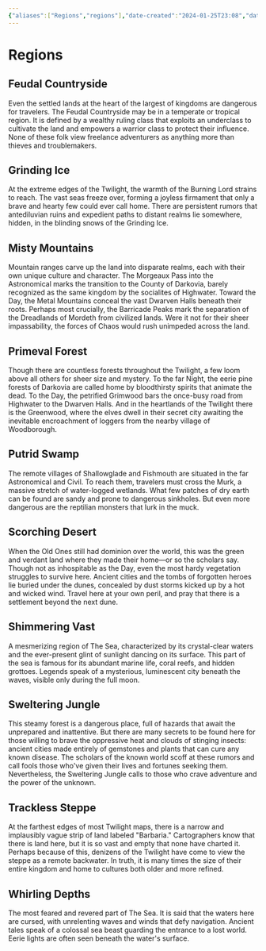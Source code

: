 ```yaml
---
{"aliases":["Regions","regions"],"date-created":"2024-01-25T23:08","date-modified":"2024-01-27T13:17","dg-publish":true,"tags":["moonrise"],"title":"Regions","dg-path":"moonrise/regions.md","permalink":"/moonrise/regions/","dgPassFrontmatter":true}
---
```



# Regions

## Feudal Countryside

Even the settled lands at the heart of the largest of kingdoms are dangerous for travelers. The Feudal Countryside may be in a temperate or tropical region. It is defined by a wealthy ruling class that exploits an underclass to cultivate the land and empowers a warrior class to protect their influence. None of these folk view freelance adventurers as anything more than thieves and troublemakers.

## Grinding Ice

At the extreme edges of the Twilight, the warmth of the Burning Lord strains to reach. The vast seas freeze over, forming a joyless firmament that only a brave and hearty few could ever call home. There are persistent rumors that antediluvian ruins and expedient paths to distant realms lie somewhere, hidden, in the blinding snows of the Grinding Ice.

## Misty Mountains

Mountain ranges carve up the land into disparate realms, each with their own unique culture and character. The Morgeaux Pass into the Astronomical marks the transition to the County of Darkovia, barely recognized as the same kingdom by the socialites of Highwater. Toward the Day, the Metal Mountains conceal the vast Dwarven Halls beneath their roots. Perhaps most crucially, the Barricade Peaks mark the separation of the Dreadlands of Mordeth from civilized lands. Were it not for their sheer impassability, the forces of Chaos would rush unimpeded across the land.

## Primeval Forest

Though there are countless forests throughout the Twilight, a few loom above all others for sheer size and mystery. To the far Night, the eerie pine forests of Darkovia are called home by bloodthirsty spirits that animate the dead. To the Day, the petrified Grimwood bars the once-busy road from Highwater to the Dwarven Halls. And in the heartlands of the Twilight there is the Greenwood, where the elves dwell in their secret city awaiting the inevitable encroachment of loggers from the nearby village of Woodborough.

## Putrid Swamp

The remote villages of Shallowglade and Fishmouth are situated in the far Astronomical and Civil. To reach them, travelers must cross the Murk, a massive stretch of water-logged wetlands. What few patches of dry earth can be found are sandy and prone to dangerous sinkholes. But even more dangerous are the reptilian monsters that lurk in the muck.

## Scorching Desert

When the Old Ones still had dominion over the world, this was the green and verdant land where they made their home—or so the scholars say. Though not as inhospitable as the Day, even the most hardy vegetation struggles to survive here. Ancient cities and the tombs of forgotten heroes lie buried under the dunes, concealed by dust storms kicked up by a hot and wicked wind. Travel here at your own peril, and pray that there is a settlement beyond the next dune.

## Shimmering Vast

A mesmerizing region of The Sea, characterized by its crystal-clear waters and the ever-present glint of sunlight dancing on its surface. This part of the sea is famous for its abundant marine life, coral reefs, and hidden grottoes. Legends speak of a mysterious, luminescent city beneath the waves, visible only during the full moon. 

## Sweltering Jungle

This steamy forest is a dangerous place, full of hazards that await the unprepared and inattentive. But there are many secrets to be found here for those willing to brave the oppressive heat and clouds of stinging insects: ancient cities made entirely of gemstones and plants that can cure any known disease. The scholars of the known world scoff at these rumors and call fools those who've given their lives and fortunes seeking them. Nevertheless, the Sweltering Jungle calls to those who crave adventure and the power of the unknown.

## Trackless Steppe

At the farthest edges of most Twilight maps, there is a narrow and implausibly vague strip of land labeled "Barbaria." Cartographers know that there is land here, but it is so vast and empty that none have charted it. Perhaps because of this, denizens of the Twilight have come to view the steppe as a remote backwater. In truth, it is many times the size of their entire kingdom and home to cultures both older and more refined.

## Whirling Depths

The most feared and revered part of The Sea. It is said that the waters here are cursed, with unrelenting waves and winds that defy navigation. Ancient tales speak of a colossal sea beast guarding the entrance to a lost world. Eerie lights are often seen beneath the water's surface.
